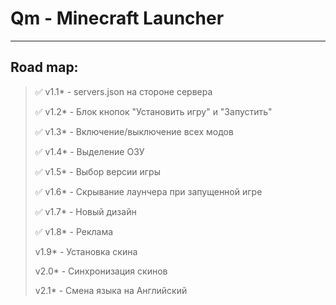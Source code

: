 # Qm - Minecraft Launcher
---
## Road map:
> :white_check_mark: v1.1* - servers.json на стороне сервера
>
> :white_check_mark: v1.2* - Блок кнопок "Установить игру" и "Запустить"
>
> :white_check_mark: v1.3* - Включение/выключение всех модов
>
> :white_check_mark: v1.4* - Выделение ОЗУ
>
> :white_check_mark: v1.5* - Выбор версии игры
>
> :white_check_mark: v1.6* - Скрывание лаунчера при запущенной игре
>
> :white_check_mark: v1.7* - Новый дизайн
>
> :white_check_mark: v1.8* - Реклама
>
> v1.9* - Установка скина
>
> v2.0* - Синхронизация скинов
>
> v2.1* - Смена языка на Английский
